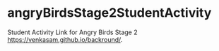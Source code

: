 # angryBirdsStage2StudentActivity
Student Activity Link for Angry Birds Stage 2
https://venkasam.github.io/backround/.
